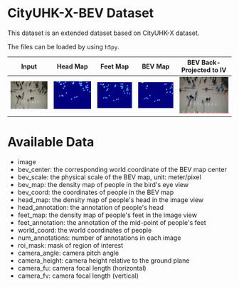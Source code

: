 # CityUHK-X-BEV Dataset

This dataset is an extended dataset based on CityUHK-X dataset.

The files can be loaded by using `h5py`. 

| Input | Head Map |Feet Map| BEV Map | BEV Back-Projected to IV |
|:-----:|:--------:|:------:|:-------:|:------------------------:|
|![](assets/example-input.png)|![](assets/example-head.png)|![](assets/example-feet.png)|![](assets/example-bev.png)|![](assets/example-bev_back.png)|

# Available Data

- image
- bev\_center: the corresponding world coordinate of the BEV map center
- bev\_scale: the physical scale of the BEV map, unit: meter/pixel
- bev\_map: the density map of people in the bird's eye view
- bev\_coord: the coordinates of people in the BEV map
- head\_map: the density map of people's head in the image view
- head\_annotation: the annotation of people's head
- feet\_map: the density map of people's feet in the image view
- feet\_annotation: the annotation of the mid-point of people's feet
- world\_coord: the world coordinates of people
- num\_annotations: number of annotations in each image
- roi\_mask: mask of region of interest
- camera\_angle: camera pitch angle
- camera\_height: camera height relative to the ground plane
- camera\_fu: camera focal length (horizontal)
- camera\_fv: camera focal length (vertical)
